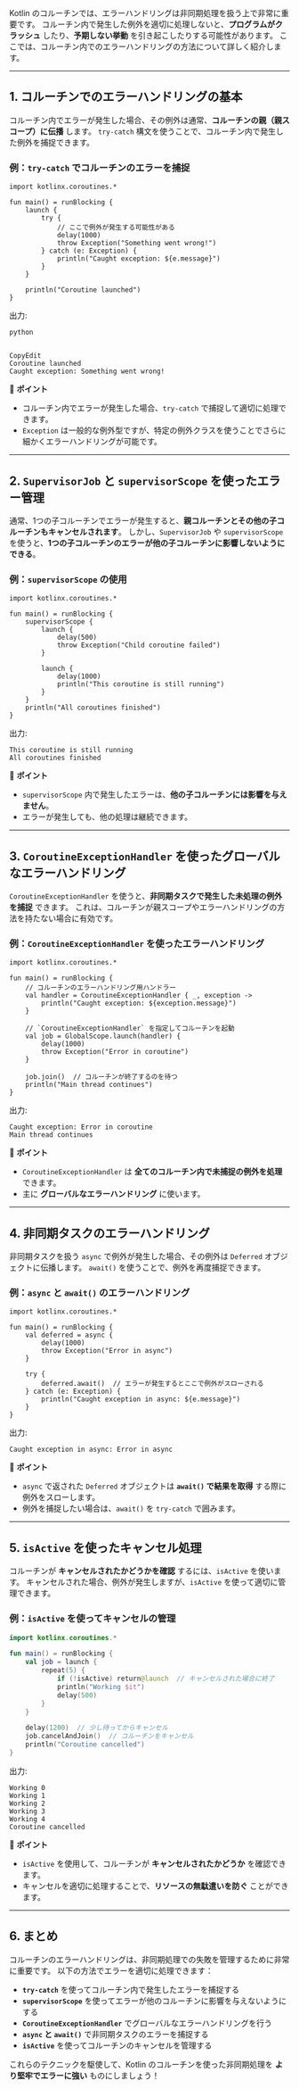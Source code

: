 Kotlin のコルーチンでは、エラーハンドリングは非同期処理を扱う上で非常に重要です。
コルーチン内で発生した例外を適切に処理しないと、**プログラムがクラッシュ** したり、**予期しない挙動** を引き起こしたりする可能性があります。
ここでは、コルーチン内でのエラーハンドリングの方法について詳しく紹介します。

------

## **1. コルーチンでのエラーハンドリングの基本**

コルーチン内でエラーが発生した場合、その例外は通常、**コルーチンの親（親スコープ）に伝播** します。
`try-catch` 構文を使うことで、コルーチン内で発生した例外を捕捉できます。

### **例：`try-catch` でコルーチンのエラーを捕捉**

```
import kotlinx.coroutines.*

fun main() = runBlocking {
    launch {
        try {
            // ここで例外が発生する可能性がある
            delay(1000)
            throw Exception("Something went wrong!")
        } catch (e: Exception) {
            println("Caught exception: ${e.message}")
        }
    }

    println("Coroutine launched")
}
```

出力:

```
python


CopyEdit
Coroutine launched
Caught exception: Something went wrong!
```

🔹 **ポイント**

- コルーチン内でエラーが発生した場合、`try-catch` で捕捉して適切に処理できます。
- `Exception` は一般的な例外型ですが、特定の例外クラスを使うことでさらに細かくエラーハンドリングが可能です。

------

## **2. `SupervisorJob` と `supervisorScope` を使ったエラー管理**

通常、1つの子コルーチンでエラーが発生すると、**親コルーチンとその他の子コルーチンもキャンセルされます**。
しかし、`SupervisorJob` や `supervisorScope` を使うと、**1つの子コルーチンのエラーが他の子コルーチンに影響しないようにできる**。

### **例：`supervisorScope` の使用**

```
import kotlinx.coroutines.*

fun main() = runBlocking {
    supervisorScope {
        launch {
            delay(500)
            throw Exception("Child coroutine failed")
        }

        launch {
            delay(1000)
            println("This coroutine is still running")
        }
    }
    println("All coroutines finished")
}
```

出力:

```
This coroutine is still running
All coroutines finished
```

🔹 **ポイント**

- `supervisorScope` 内で発生したエラーは、**他の子コルーチンには影響を与えません**。
- エラーが発生しても、他の処理は継続できます。

------

## **3. `CoroutineExceptionHandler` を使ったグローバルなエラーハンドリング**

`CoroutineExceptionHandler` を使うと、**非同期タスクで発生した未処理の例外を捕捉** できます。
これは、コルーチンが親スコープやエラーハンドリングの方法を持たない場合に有効です。

### **例：`CoroutineExceptionHandler` を使ったエラーハンドリング**

```
import kotlinx.coroutines.*

fun main() = runBlocking {
    // コルーチンのエラーハンドリング用ハンドラー
    val handler = CoroutineExceptionHandler { _, exception ->
        println("Caught exception: ${exception.message}")
    }

    // `CoroutineExceptionHandler` を指定してコルーチンを起動
    val job = GlobalScope.launch(handler) {
        delay(1000)
        throw Exception("Error in coroutine")
    }

    job.join()  // コルーチンが終了するのを待つ
    println("Main thread continues")
}
```

出力:

```
Caught exception: Error in coroutine
Main thread continues
```

🔹 **ポイント**

- `CoroutineExceptionHandler` は **全てのコルーチン内で未捕捉の例外を処理** できます。
- 主に **グローバルなエラーハンドリング** に使います。

------

## **4. 非同期タスクのエラーハンドリング**

非同期タスクを扱う `async` で例外が発生した場合、その例外は `Deferred` オブジェクトに伝播します。
`await()` を使うことで、例外を再度捕捉できます。

### **例：`async` と `await()` のエラーハンドリング**

```
import kotlinx.coroutines.*

fun main() = runBlocking {
    val deferred = async {
        delay(1000)
        throw Exception("Error in async")
    }

    try {
        deferred.await()  // エラーが発生するとここで例外がスローされる
    } catch (e: Exception) {
        println("Caught exception in async: ${e.message}")
    }
}
```

出力:

```
Caught exception in async: Error in async
```

🔹 **ポイント**

- `async` で返された `Deferred` オブジェクトは **`await()` で結果を取得** する際に例外をスローします。
- 例外を捕捉したい場合は、`await()` を `try-catch` で囲みます。

------

## **5. `isActive` を使ったキャンセル処理**

コルーチンが **キャンセルされたかどうかを確認** するには、`isActive` を使います。
キャンセルされた場合、例外が発生しますが、`isActive` を使って適切に管理できます。

### **例：`isActive` を使ってキャンセルの管理**

```kotlin
import kotlinx.coroutines.*

fun main() = runBlocking {
    val job = launch {
        repeat(5) {
            if (!isActive) return@launch  // キャンセルされた場合に終了
            println("Working $it")
            delay(500)
        }
    }

    delay(1200)  // 少し待ってからキャンセル
    job.cancelAndJoin()  // コルーチンをキャンセル
    println("Coroutine cancelled")
}
```

出力:

```
Working 0
Working 1
Working 2
Working 3
Working 4
Coroutine cancelled
```

🔹 **ポイント**

- `isActive` を使用して、コルーチンが **キャンセルされたかどうか** を確認できます。
- キャンセルを適切に処理することで、**リソースの無駄遣いを防ぐ** ことができます。

------

## **6. まとめ**

コルーチンのエラーハンドリングは、非同期処理での失敗を管理するために非常に重要です。
以下の方法でエラーを適切に処理できます：

- **`try-catch`** を使ってコルーチン内で発生したエラーを捕捉する
- **`supervisorScope`** を使ってエラーが他のコルーチンに影響を与えないようにする
- **`CoroutineExceptionHandler`** でグローバルなエラーハンドリングを行う
- **`async` と `await()`** で非同期タスクのエラーを捕捉する
- **`isActive`** を使ってコルーチンのキャンセルを管理する

これらのテクニックを駆使して、Kotlin のコルーチンを使った非同期処理を **より堅牢でエラーに強い** ものにしましょう！